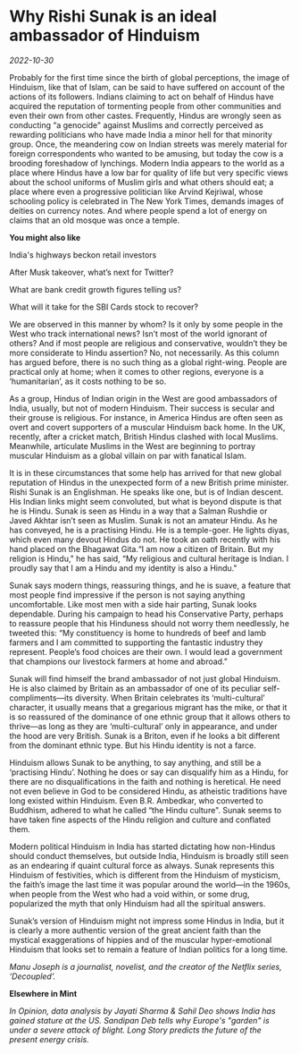 # Why Rishi Sunak is an ideal ambassador of Hinduism

*2022-10-30*

Probably for the first time since the birth of global perceptions, the
image of Hinduism, like that of Islam, can be said to have suffered on
account of the actions of its followers. Indians claiming to act on
behalf of Hindus have acquired the reputation of tormenting people from
other communities and even their own from other castes. Frequently,
Hindus are wrongly seen as conducting “a genocide" against Muslims and
correctly perceived as rewarding politicians who have made India a minor
hell for that minority group. Once, the meandering cow on Indian streets
was merely material for foreign correspondents who wanted to be amusing,
but today the cow is a brooding foreshadow of lynchings. Modern India
appears to the world as a place where Hindus have a low bar for quality
of life but very specific views about the school uniforms of Muslim
girls and what others should eat; a place where even a progressive
politician like Arvind Kejriwal, whose schooling policy is celebrated in
The New York Times, demands images of deities on currency notes. And
where people spend a lot of energy on claims that an old mosque was once
a temple.

**You might also like**

India's highways beckon retail investors

After Musk takeover, what’s next for Twitter?

What are bank credit growth figures telling us? 

What will it take for the SBI Cards stock to recover?

We are observed in this manner by whom? Is it only by some people in the
West who track international news? Isn’t most of the world ignorant of
others? And if most people are religious and conservative, wouldn’t they
be more considerate to Hindu assertion? No, not necessarily. As this
column has argued before, there is no such thing as a global right-wing.
People are practical only at home; when it comes to other regions,
everyone is a ‘humanitarian’, as it costs nothing to be so.

As a group, Hindus of Indian origin in the West are good ambassadors of
India, usually, but not of modern Hinduism. Their success is secular and
their grouse is religious. For instance, in America Hindus are often
seen as overt and covert supporters of a muscular Hinduism back home. In
the UK, recently, after a cricket match, British Hindus clashed with
local Muslims. Meanwhile, articulate Muslims in the West are beginning
to portray muscular Hinduism as a global villain on par with fanatical
Islam.

It is in these circumstances that some help has arrived for that new
global reputation of Hindus in the unexpected form of a new British
prime minister. Rishi Sunak is an Englishman. He speaks like one, but is
of Indian descent. His Indian links might seem convoluted, but what is
beyond dispute is that he is Hindu. Sunak is seen as Hindu in a way that
a Salman Rushdie or Javed Akhtar isn’t seen as Muslim. Sunak is not an
amateur Hindu. As he has conveyed, he is a practising Hindu. He is a
temple-goer. He lights diyas, which even many devout Hindus do not. He
took an oath recently with his hand placed on the Bhagawat Gita.“I am
now a citizen of Britain. But my religion is Hindu," he has said, “My
religious and cultural heritage is Indian. I proudly say that I am a
Hindu and my identity is also a Hindu."

Sunak says modern things, reassuring things, and he is suave, a feature
that most people find impressive if the person is not saying anything
uncomfortable. Like most men with a side hair parting, Sunak looks
dependable. During his campaign to head his Conservative Party, perhaps
to reassure people that his Hinduness should not worry them needlessly,
he tweeted this: “My constituency is home to hundreds of beef and lamb
farmers and I am committed to supporting the fantastic industry they
represent. People’s food choices are their own. I would lead a
government that champions our livestock farmers at home and abroad."

Sunak will find himself the brand ambassador of not just global
Hinduism. He is also claimed by Britain as an ambassador of one of its
peculiar self-compliments—its diversity. When Britain celebrates its
‘multi-cultural’ character, it usually means that a gregarious migrant
has the mike, or that it is so reassured of the dominance of one ethnic
group that it allows others to thrive—as long as they are
‘multi-cultural’ only in appearance, and under the hood are very
British. Sunak is a Briton, even if he looks a bit different from the
dominant ethnic type. But his Hindu identity is not a farce.

Hinduism allows Sunak to be anything, to say anything, and still be a
‘practising Hindu’. Nothing he does or say can disqualify him as a
Hindu, for there are no disqualifications in the faith and nothing is
heretical. He need not even believe in God to be considered Hindu, as
atheistic traditions have long existed within Hinduism. Even B.R.
Ambedkar, who converted to Buddhism, adhered to what he called “the
Hindu culture". Sunak seems to have taken fine aspects of the Hindu
religion and culture and conflated them.

Modern political Hinduism in India has started dictating how non-Hindus
should conduct themselves, but outside India, Hinduism is broadly still
seen as an endearing if quaint cultural force as always. Sunak
represents this Hinduism of festivities, which is different from the
Hinduism of mysticism, the faith’s image the last time it was popular
around the world—in the 1960s, when people from the West who had a void
within, or some drug, popularized the myth that only Hinduism had all
the spiritual answers.

Sunak’s version of Hinduism might not impress some Hindus in India, but
it is clearly a more authentic version of the great ancient faith than
the mystical exaggerations of hippies and of the muscular
hyper-emotional Hinduism that looks set to remain a feature of Indian
politics for a long time.

*Manu Joseph is a journalist, novelist, and the creator of the Netflix
series, ‘Decoupled’.*

**Elsewhere in Mint**

*In Opinion, data analysis by Jayati Sharma & Sahil Deo shows* *India
has gained stature* *at the US. Sandipan Deb tells why* *Europe's
"garden"* *is under a severe attack of blight. Long Story predicts* *the
future of the present energy crisis.*
